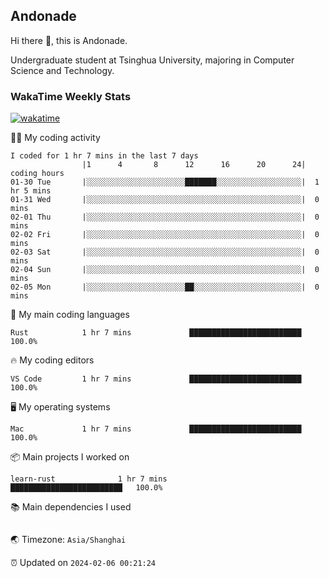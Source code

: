 ## Andonade

Hi there 👋, this is Andonade.

Undergraduate student at Tsinghua University, majoring in Computer Science and Technology.

### WakaTime Weekly Stats

[![wakatime](https://wakatime.com/badge/user/018bd8cc-ca3d-4a3e-a11d-74879d0e0c99.svg)](https://wakatime.com/@018bd8cc-ca3d-4a3e-a11d-74879d0e0c99)

🧑‍💻 My coding activity 

```text
I coded for 1 hr 7 mins in the last 7 days
          		|1      4       8      12      16      20      24|	coding hours
01-30 Tue		|░░░░░░░░░░░░░░░░░░░░░░███████░░░░░░░░░░░░░░░░░░░|	1 hr 5 mins
01-31 Wed		|░░░░░░░░░░░░░░░░░░░░░░░░░░░░░░░░░░░░░░░░░░░░░░░░|	0 mins
02-01 Thu		|░░░░░░░░░░░░░░░░░░░░░░░░░░░░░░░░░░░░░░░░░░░░░░░░|	0 mins
02-02 Fri		|░░░░░░░░░░░░░░░░░░░░░░░░░░░░░░░░░░░░░░░░░░░░░░░░|	0 mins
02-03 Sat		|░░░░░░░░░░░░░░░░░░░░░░░░░░░░░░░░░░░░░░░░░░░░░░░░|	0 mins
02-04 Sun		|░░░░░░░░░░░░░░░░░░░░░░░░░░░░░░░░░░░░░░░░░░░░░░░░|	0 mins
02-05 Mon		|░░░░░░░░░░░░░░░░░░░░░░██░░░░░░░░░░░░░░░░░░░░░░░░|	0 mins
```

🌱 My main coding languages 

```text
Rust           	1 hr 7 mins         	█████████████████████████	100.0%
```

🔥 My coding editors 

```text
VS Code        	1 hr 7 mins         	█████████████████████████	100.0%
```

🖥️ My operating systems 

```text
Mac            	1 hr 7 mins         	█████████████████████████	100.0%
```

📦 Main projects I worked on 

```text
learn-rust          	1 hr 7 mins         	█████████████████████████	100.0%
```

📚 Main dependencies I used 

```text
```

🌏 Timezone: `Asia/Shanghai`

⏰ Updated on `2024-02-06 00:21:24`